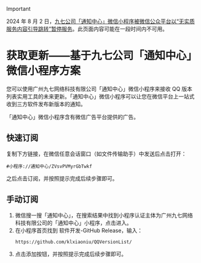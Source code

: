 > [!important]
> 2024 年 8 月 2 日，[九七公司「通知中心」微信小程序被微信公众平台以“无实质服务内容引导跳转”暂停服务](https://mp.weixin.qq.com/s/ITU6H_UjA804srGeE2-FOA)。此页面内容可能在一段时间内不可用。

# 获取更新——基于九七公司「通知中心」微信小程序方案

您可以使用广州九七网络科技有限公司「通知中心」微信小程序来接收 QQ 版本列表实用工具的未来更新。「通知中心」微信小程序可以让您在微信平台上一站式收到三方软件发布新版本的通知。

「通知中心」微信小程序含有微信广告平台提供的广告。

## 快速订阅

复制下方链接，在微信任意会话窗口（如文件传输助手）中发送后点击打开：

```
#小程序://通知中心/ZVsvPVMyrGbTwkf
```

之后点击订阅，并按照提示完成后续步骤即可。

## 手动订阅

1. 微信搜一搜「通知中心」，在搜索结果中找到小程序认证主体为广州九七网络科技有限公司的「通知中心」小程序，点击进入。
2. 在小程序首页找到 软件开发-GitHub Release，输入：
    ```
    https://github.com/klxiaoniu/QQVersionList/
    ```
3. 点击添加按钮，并按照提示完成后续步骤即可。